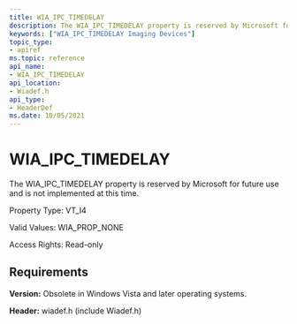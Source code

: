 ```yaml
---
title: WIA_IPC_TIMEDELAY
description: The WIA_IPC_TIMEDELAY property is reserved by Microsoft for future use and is not implemented at this time.
keywords: ["WIA_IPC_TIMEDELAY Imaging Devices"]
topic_type:
- apiref
ms.topic: reference
api_name:
- WIA_IPC_TIMEDELAY
api_location:
- Wiadef.h
api_type:
- HeaderDef
ms.date: 10/05/2021
---
```


# WIA_IPC_TIMEDELAY

The WIA_IPC_TIMEDELAY property is reserved by Microsoft for future use and is not implemented at this time.

Property Type: VT_I4

Valid Values: WIA_PROP_NONE

Access Rights: Read-only

## Requirements

**Version:** Obsolete in Windows Vista and later operating systems.

**Header:** wiadef.h (include Wiadef.h)
